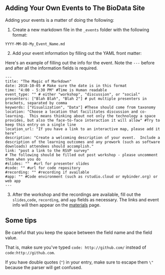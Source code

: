 ## Adding Your Own Events to The BioData Site

Adding your events is a matter of doing the following:

1. Create a new markdown file in the `_events` folder with the following format:

`YYYY-MM-DD-My_Event_Name.md`

2. Add your event information by filling out the YAML front matter:

Here's an example of filling out the info for the event. Note the `---` before and after all the information fields is required.

```
---
title: "The Magic of Markdown"
date: 2018-10-05 # Make sure the date is in this format
time: "4:00 - 5:30 PM" #Time is Human readable
event_type: "" # either "workshop", "discussion", or "social" 
presenters: ["Blah Blah", "Blah 2"] # put multiple presenters in brackets, separated by comma
keywords: ["Visualization", "Data"] #These should come from taxonomy
location: "Choose a location that facilitates discussion and co-learning.  This means thinking about not only the technology a space provides, but also the face-to-face interaction it will allow" #Try to keep this entry on a single line
location_url: "If you have a link to an interactive map, please add it here"
description: "Create a welcoming description of your event.  Include a description of the learning outcomes and any prework (such as software downloads) attendees should accomplish." 
link: "post a link to the RSVP survey"
# The following should be filled out post workshop - please uncomment them when you do
#slides: ""  #url for presenter slides
#code: "" #url for code repository
#recording: "" #recording if available
#app: "" #Code environment (such as rstudio.cloud or mybinder.org) or web app
---
```

3. After the workshop and the recordings are available, fill out the `slides`,`code`, `recording`, and `app` fields as necessary. The links and event info will then appear on the [materials](http://biodata-club.github.io/materiasl/) page.

## Some tips

Be careful that you keep the space between the field name and the field value. 

That is, make sure you've typed `code: http://github.com/` instead of `code:http://github.com`.

If you have double quotes (`"`) in your entry, make sure to escape them `\"` because the parser will get confused.

